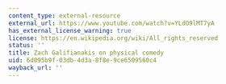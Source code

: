 ```yaml
---
content_type: external-resource
external_url: https://www.youtube.com/watch?v=YLdO9lMT7yA
has_external_license_warning: true
license: https://en.wikipedia.org/wiki/All_rights_reserved
status: ''
title: Zach Galifianakis on physical comedy
uid: 6d095b9f-03db-4d3a-8f8e-9ce6509560c4
wayback_url: ''
---
```

